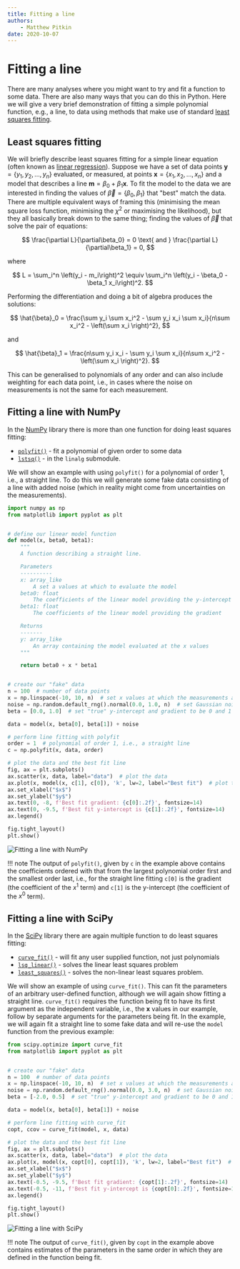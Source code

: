```yaml
---
title: Fitting a line
authors:
    - Matthew Pitkin
date: 2020-10-07
---
```


# Fitting a line

There are many analyses where you might want to try and fit a function to some data. There are also
many ways that you can do this in Python. Here we will give a very brief demonstration of fitting a
simple polynomial function, e.g., a line, to data using methods that make use of standard [least
squares fitting](https://en.wikipedia.org/wiki/Least_squares).

## Least squares fitting

We will briefly describe least squares fitting for a simple linear equation (often known as [linear
regression](https://en.wikipedia.org/wiki/Linear_regression)). Suppose we have a set of data points
$\mathbf{y} = \{y_1, y_2, \ldots, y_n\}$ evaluated, or measured, at points $\mathbf{x} = \{x_1, x_2,
\ldots, x_n\}$ and a model that describes a line $\mathbf{m} = \beta_0 + \beta_1 \mathbf{x}$. To fit
the model to the data we are interested in finding the values of $\vec{\beta} = \{\beta_0,
\beta_1\}$ that "best" match the data. There are multiple equivalent ways of framing this
(minimising the mean square loss function, minimising the $\chi^2$ or maximising the likelihood),
but they all basically break down to the same thing; finding the values of $\vec{\beta}$ that solve
the pair of equations:

$$
\frac{\partial L}{\partial\beta_0} = 0 \text{ and } \frac{\partial L}{\partial\beta_1} = 0,
$$

where

$$
L = \sum_i^n \left(y_i - m_i\right)^2 \equiv \sum_i^n \left(y_i - \beta_0 - \beta_1 x_i\right)^2. 
$$

Performing the differentiation and doing a bit of algebra produces the solutions:

$$
\hat{\beta}_0 = \frac{\sum y_i \sum x_i^2 - \sum y_i x_i \sum x_i}{n\sum x_i^2 - \left(\sum x_i \right)^2},
$$

and

$$
\hat{\beta}_1 = \frac{n\sum y_i x_i - \sum y_i \sum x_i}{n\sum x_i^2 - \left(\sum x_i \right)^2}.
$$

This can be generalised to polynomials of any order and can also include weighting for each data
point, i.e., in cases where the noise on measurements is not the same for each measurement.

## Fitting a line with NumPy

In the [NumPy](../demo-numpy/index.html) library there is more than one function for doing least
squares fitting:

* [`polyfit()`](https://numpy.org/doc/stable/reference/generated/numpy.polyfit.html) - fit a
  polynomial of given order to some data
* [`lstsq()`](https://numpy.org/doc/stable/reference/generated/numpy.linalg.lstsq.html#numpy.linalg.lstsq) - in the `linalg` submodule.

We will show an example with using `polyfit()` for a polynomial of order 1, i.e., a straight line.
To do this we will generate some fake data consisting of a line with added noise (which in reality
might come from uncertainties on the measurements).

```python
import numpy as np
from matplotlib import pyplot as plt


# define our linear model function
def model(x, beta0, beta1):
    """
    A function describing a straight line.

    Parameters
    ----------
    x: array_like
        A set a values at which to evaluate the model
    beta0: float
        The coefficients of the linear model providing the y-intercept
    beta1: float
        The coefficients of the linear model providing the gradient

    Returns
    -------
    y: array_like
        An array containing the model evaluated at the x values
    """

    return beta0 + x * beta1


# create our "fake" data
n = 100  # number of data points
x = np.linspace(-10, 10, n)  # set x values at which the measurements are made
noise = np.random.default_rng().normal(0.0, 1.0, n)  # set Gaussian noise with mean of 0 and standard deviation of 1
beta = [0.0, 1.0]  # set "true" y-intercept and gradient to be 0 and 1

data = model(x, beta[0], beta[1]) + noise

# perform line fitting with polyfit
order = 1  # polynomial of order 1, i.e., a straight line
c = np.polyfit(x, data, order)

# plot the data and the best fit line
fig, ax = plt.subplots()
ax.scatter(x, data, label="data")  # plot the data
ax.plot(x, model(x, c[1], c[0]), 'k', lw=2, label="Best fit")  # plot the "best fit" line
ax.set_xlabel("$x$")
ax.set_ylabel("$y$")
ax.text(0, -8, f'Best fit gradient: {c[0]:.2f}', fontsize=14)
ax.text(0, -9.5, f'Best fit y-intercept is {c[1]:.2f}', fontsize=14)
ax.legend()

fig.tight_layout()
plt.show()
```

![Fitting a line with NumPy](img/line_fitting.png)

!!! note
    The output of `polyfit()`, given by `c` in the example above contains the coefficients ordered
    with that from the largest polynomial order first and the smallest order last, i.e., for the
    straight line fitting `c[0]` is the gradient (the coefficient of the $x^1$ term) and `c[1]` is
    the y-intercept (the coefficient of the $x^0$ term).

## Fitting a line with SciPy

In the [SciPy](https://docs.scipy.org/doc/scipy/reference/) library there are again multiple
function to do least squares fitting:

* [`curve_fit()`](https://docs.scipy.org/doc/scipy/reference/generated/scipy.optimize.curve_fit.html) - will fit any user supplied function, not just polynomials
* [`lsq_linear()`](https://docs.scipy.org/doc/scipy/reference/generated/scipy.optimize.lsq_linear.html) - solves the linear least squares problem
* [`least_squares()`](https://docs.scipy.org/doc/scipy/reference/generated/scipy.optimize.least_squares.html) - solves the non-linear least squares problem.

We will show an example of using `curve_fit()`. This can fit the parameters of an arbitrary user-defined
function, although we will again show fitting a straight line. `curve_fit()` requires the
function being fit to have its first argument as the independent variable, i.e., the $\mathbf{x}$
values in our example, follow by separate arguments for the parameters being fit. In the example, we
will again fit a straight line to some fake data and will re-use the `model` function from the
previous example:

```python
from scipy.optimize import curve_fit
from matplotlib import pyplot as plt


# create our "fake" data
n = 100  # number of data points
x = np.linspace(-10, 10, n)  # set x values at which the measurements are made
noise = np.random.default_rng().normal(0.0, 3.0, n)  # set Gaussian noise with mean of 0 and standard deviation of 3
beta = [-2.0, 0.5]  # set "true" y-intercept and gradient to be 0 and 1

data = model(x, beta[0], beta[1]) + noise

# perform line fitting with curve_fit
copt, ccov = curve_fit(model, x, data)

# plot the data and the best fit line
fig, ax = plt.subplots()
ax.scatter(x, data, label="data")  # plot the data
ax.plot(x, model(x, copt[0], copt[1]), 'k', lw=2, label="Best fit")  # plot the "best fit" line
ax.set_xlabel("$x$")
ax.set_ylabel("$y$")
ax.text(-0.5, -9.5, f'Best fit gradient: {copt[1]:.2f}', fontsize=14)
ax.text(-0.5, -11, f'Best fit y-intercept is {copt[0]:.2f}', fontsize=14)
ax.legend()

fig.tight_layout()
plt.show()
```

![Fitting a line with SciPy](img/line_fitting2.png)

!!! note
    The output of `curve_fit()`, given by `copt` in the example above contains estimates of the
    parameters in the same order in which they are defined in the function being fit.